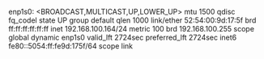 
enp1s0: <BROADCAST,MULTICAST,UP,LOWER_UP> mtu 1500 qdisc fq_codel state UP group default qlen 1000
    link/ether 52:54:00:9d:17:5f brd ff:ff:ff:ff:ff:ff
    inet 192.168.100.164/24 metric 100 brd 192.168.100.255 scope global dynamic enp1s0
       valid_lft 2724sec preferred_lft 2724sec
    inet6 fe80::5054:ff:fe9d:175f/64 scope link 
